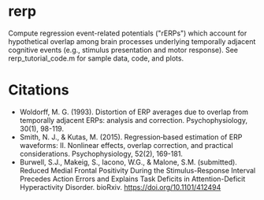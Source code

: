 # rerp
Compute regression event-related potentials ("rERPs") which account for hypothetical overlap among brain processes underlying temporally adjacent cognitive events (e.g., stimulus presentation and motor response). See rerp_tutorial_code.m for sample data, code, and plots.

# Citations
* Woldorff, M. G. (1993). Distortion of ERP averages due to overlap from temporally adjacent ERPs: analysis and correction. Psychophysiology, 30(1), 98-119.
* Smith, N. J., & Kutas, M. (2015). Regression‐based estimation of ERP waveforms: II. Nonlinear effects, overlap correction, and practical considerations. Psychophysiology, 52(2), 169-181.
* Burwell, S.J., Makeig, S., Iacono, W.G., & Malone, S.M. (submitted). Reduced Medial Frontal Positivity During the Stimulus-Response Interval Precedes Action Errors and Explains Task Deficits in Attention-Deficit Hyperactivity Disorder. bioRxiv. https://doi.org/10.1101/412494
